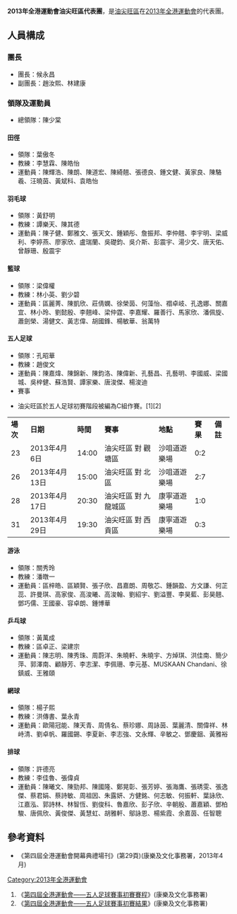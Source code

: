 **2013年全港運動會油尖旺區代表團**，是[油尖旺區](../Page/油尖旺區.md "wikilink")在[2013年全港運動會](../Page/2013年全港運動會.md "wikilink")的代表團。

## 人員構成

### 團長

  - 團長：候永昌
  - 副團長：趙汝熙、林建康

### 領隊及運動員

  - 總領隊：陳少棠

#### 田徑

  - 領隊：葉傲冬
  - 教練：李慧霖、陳皓怡
  - 運動員：陳輝浩、陳朗、陳道宏、陳綺翹、張德良、鍾文健、黃家良、陳駱羲、汪曉茵、黃斌科、袁皓怡

#### 羽毛球

  - 領隊：黃舒明
  - 教練：譚樂天、陳其德
  - 運動員：陳子健、鄭雅文、張天文、鍾穎彤、詹振邦、李仲翹、李宇明、梁威利、李婷燕、廖家欣、盧瑞蘭、吳礎鈞、吳介斯、彭震宇、湯少文、唐天佑、曾靜珊、殷震宇

#### 籃球

  - 領隊：梁偉權
  - 教練：林小英、劉少碧
  - 運動員：區麗菁、陳凱欣、莊倩嫻、徐榮茵、何藻怡、禤卓岐、孔逸娜、關嘉宜、林小玲、劉懿殷、李翹峰、梁仲霆、李嘉耀、羅善行、馬家欣、潘佩旋、蕭劍榮、湯健文、黃志偉、胡國鋒、楊敏華、翁萬特

#### 五人足球

  - 領隊：孔昭華
  - 教練：趙俊文
  - 運動員：陳嘉煒、陳錦新、陳鈞洛、陳偉新、孔藝昌、孔藝明、李國威、梁國城、吳梓健、蘇浩賢、譚家樂、唐浚傑、楊浚迪
  - 賽事

<!-- end list -->

  -
    油尖旺區於五人足球初賽階段被編為C組作賽。\[1\]\[2\]

|        |            |        |             |        |        |        |
| ------ | ---------- | ------ | ----------- | ------ | ------ | ------ |
| **場次** | **日期**     | **時間** | **賽事**      | **地點** | **賽果** | **備註** |
| 23     | 2013年4月6日  | 14:00  | 油尖旺區 對 觀塘區  | 沙咀道遊樂場 | 0:2    |        |
| 26     | 2013年4月13日 | 15:00  | 油尖旺區 對 北　區  | 沙咀道遊樂場 | 2:7    |        |
| 28     | 2013年4月17日 | 20:30  | 油尖旺區 對 九龍城區 | 康寧道遊樂場 | 1:0    |        |
| 31     | 2013年4月29日 | 19:30  | 油尖旺區 對 西貢區  | 康寧道遊樂場 | 0:3    |        |

#### 游泳

  - 領隊：關秀玲
  - 教練：潘暾一
  - 運動員：區梓皓、區穎賢、張子欣、昌嘉朗、周敬芯、鍾韻盈、方文謙、何芷蕊、許曼琪、高家俊、高浚曦、高浚翰、劉紹宇、劉溢豐、李昊藍、彭昊翹、鄧巧儒、王國豪、容卓朗、鍾博華

#### 乒乓球

  - 領隊：黃萬成
  - 教練：區卓正、梁建宗
  - 運動員：陳志明、陳秀珠、周蔚洋、朱曉軒、朱曉宇、方焯琪、洪佳南、簡少萍、郭澤南、顧靜芳、李志潔、李佩珊、李元基、MUSKAAN Chandani、徐鎮威、王雅頤

#### 網球

  - 領隊：楊子熙
  - 教練：洪傳書、葉永青
  - 運動員：歐陽冠能、陳天青、周倩名、蔡珍娜、周詠茵、葉麗清、關偉祥、林峙清、劉卓帆、羅國錫、李夏新、李志強、文永輝、辛敏之、鄧慶銦、黃雅裕

#### 排球

  - 領隊：許德亮
  - 教練：李佳魯、張偉貞
  - 運動員：陳曦文、陳勁邦、陳國隆、鄭晃彰、張芳婷、張海鷹、張琇雯、張逸傑、蔡君娟、蔡詩敏、周祖因、朱露妍、方健銘、何志敏、何振軒、葉詠欣、江嘉泓、郭詩林、林智恆、劉俊科、魯嘉欣、彭子欣、辛朝殷、蕭嘉穎、鄧柏駿、唐佩欣、黃俊傑、黃慧虹、胡雅軒、鄔詠恩、楊紫霞、余嘉茵、任智聰

## 參考資料

  - 《第四屆全港運動會開幕典禮場刊》(第29頁)(康樂及文化事務署，2013年4月)

[Category:2013年全港運動會](https://zh.wikipedia.org/wiki/Category:2013年全港運動會 "wikilink")

1.  《[第四屆全港運動會——五人足球賽事初賽賽程](http://hkgschresult.lcsd.gov.hk/hkgpublic/generateFixture_ZH.do?action_type=downLoad&gameId=1&sportId=4&eventId=8&fileType=jpg&language=TC&dateTime=04/05/2013&isTop=N&date_type=date_type&districtId=0&display=date&addDateTime=)》(康樂及文化事務署)
2.  《[第四屆全港運動會——五人足球賽事初賽結果](http://hkgschresult.lcsd.gov.hk/hkgpublic/preCompetition_ZH.do?gamesYear=2013&sportId=4&eventCode=MT&yearGroup=&action_type=Search&rankList=&wdList=)》(康樂及文化事務署)